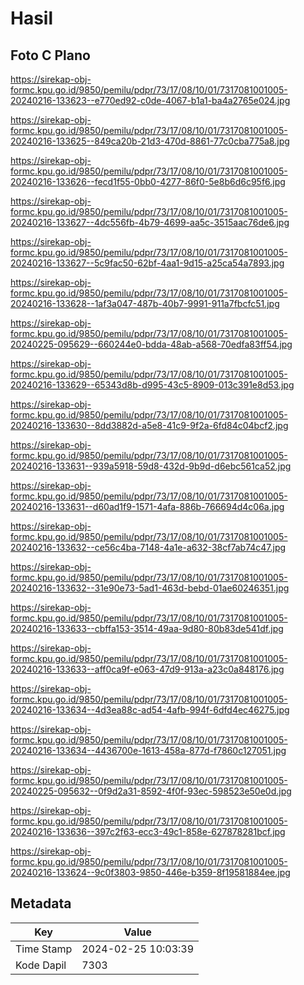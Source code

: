 # Hasil

## Foto C Plano

https://sirekap-obj-formc.kpu.go.id/9850/pemilu/pdpr/73/17/08/10/01/7317081001005-20240216-133623--e770ed92-c0de-4067-b1a1-ba4a2765e024.jpg

https://sirekap-obj-formc.kpu.go.id/9850/pemilu/pdpr/73/17/08/10/01/7317081001005-20240216-133625--849ca20b-21d3-470d-8861-77c0cba775a8.jpg

https://sirekap-obj-formc.kpu.go.id/9850/pemilu/pdpr/73/17/08/10/01/7317081001005-20240216-133626--fecd1f55-0bb0-4277-86f0-5e8b6d6c95f6.jpg

https://sirekap-obj-formc.kpu.go.id/9850/pemilu/pdpr/73/17/08/10/01/7317081001005-20240216-133627--4dc556fb-4b79-4699-aa5c-3515aac76de6.jpg

https://sirekap-obj-formc.kpu.go.id/9850/pemilu/pdpr/73/17/08/10/01/7317081001005-20240216-133627--5c9fac50-62bf-4aa1-9d15-a25ca54a7893.jpg

https://sirekap-obj-formc.kpu.go.id/9850/pemilu/pdpr/73/17/08/10/01/7317081001005-20240216-133628--1af3a047-487b-40b7-9991-911a7fbcfc51.jpg

https://sirekap-obj-formc.kpu.go.id/9850/pemilu/pdpr/73/17/08/10/01/7317081001005-20240225-095629--660244e0-bdda-48ab-a568-70edfa83ff54.jpg

https://sirekap-obj-formc.kpu.go.id/9850/pemilu/pdpr/73/17/08/10/01/7317081001005-20240216-133629--65343d8b-d995-43c5-8909-013c391e8d53.jpg

https://sirekap-obj-formc.kpu.go.id/9850/pemilu/pdpr/73/17/08/10/01/7317081001005-20240216-133630--8dd3882d-a5e8-41c9-9f2a-6fd84c04bcf2.jpg

https://sirekap-obj-formc.kpu.go.id/9850/pemilu/pdpr/73/17/08/10/01/7317081001005-20240216-133631--939a5918-59d8-432d-9b9d-d6ebc561ca52.jpg

https://sirekap-obj-formc.kpu.go.id/9850/pemilu/pdpr/73/17/08/10/01/7317081001005-20240216-133631--d60ad1f9-1571-4afa-886b-766694d4c06a.jpg

https://sirekap-obj-formc.kpu.go.id/9850/pemilu/pdpr/73/17/08/10/01/7317081001005-20240216-133632--ce56c4ba-7148-4a1e-a632-38cf7ab74c47.jpg

https://sirekap-obj-formc.kpu.go.id/9850/pemilu/pdpr/73/17/08/10/01/7317081001005-20240216-133632--31e90e73-5ad1-463d-bebd-01ae60246351.jpg

https://sirekap-obj-formc.kpu.go.id/9850/pemilu/pdpr/73/17/08/10/01/7317081001005-20240216-133633--cbffa153-3514-49aa-9d80-80b83de541df.jpg

https://sirekap-obj-formc.kpu.go.id/9850/pemilu/pdpr/73/17/08/10/01/7317081001005-20240216-133633--aff0ca9f-e063-47d9-913a-a23c0a848176.jpg

https://sirekap-obj-formc.kpu.go.id/9850/pemilu/pdpr/73/17/08/10/01/7317081001005-20240216-133634--4d3ea88c-ad54-4afb-994f-6dfd4ec46275.jpg

https://sirekap-obj-formc.kpu.go.id/9850/pemilu/pdpr/73/17/08/10/01/7317081001005-20240216-133634--4436700e-1613-458a-877d-f7860c127051.jpg

https://sirekap-obj-formc.kpu.go.id/9850/pemilu/pdpr/73/17/08/10/01/7317081001005-20240225-095632--0f9d2a31-8592-4f0f-93ec-598523e50e0d.jpg

https://sirekap-obj-formc.kpu.go.id/9850/pemilu/pdpr/73/17/08/10/01/7317081001005-20240216-133636--397c2f63-ecc3-49c1-858e-627878281bcf.jpg

https://sirekap-obj-formc.kpu.go.id/9850/pemilu/pdpr/73/17/08/10/01/7317081001005-20240216-133624--9c0f3803-9850-446e-b359-8f19581884ee.jpg


## Metadata

| Key        | Value               |
| ---------- | ------------------- |
| Time Stamp | 2024-02-25 10:03:39 |
| Kode Dapil | 7303                |




